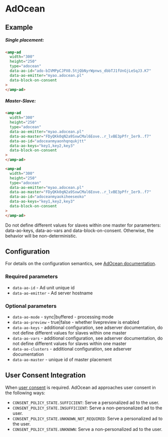<!---
Copyright 2017 The AMP HTML Authors. All Rights Reserved.

Licensed under the Apache License, Version 2.0 (the "License");
you may not use this file except in compliance with the License.
You may obtain a copy of the License at

      http://www.apache.org/licenses/LICENSE-2.0

Unless required by applicable law or agreed to in writing, software
distributed under the License is distributed on an "AS-IS" BASIS,
WITHOUT WARRANTIES OR CONDITIONS OF ANY KIND, either express or implied.
See the License for the specific language governing permissions and
limitations under the License.
-->

# AdOcean

## Example

##### Single placement:

```html
<amp-ad
  width="300"
  height="250"
  type="adocean"
  data-ao-id="ado-bIVMPpCJPX0.5tjQbNyrWpnws_dbbTJ1fUnGjLeSqJ3.K7"
  data-ao-emitter="myao.adocean.pl"
  data-block-on-consent
>
</amp-ad>
```

##### Master-Slave:

```html
<amp-ad
  width="300"
  height="250"
  type="adocean"
  data-ao-emitter="myao.adocean.pl"
  data-ao-master="FDyQKk0qN2a9SxwCMal6Eove..r_lvBE3pPfr_Ier9..f7"
  data-ao-id="adoceanmyaonhqnqukjtt"
  data-ao-keys="key1,key2,key3"
  data-block-on-consent
>
</amp-ad>

<amp-ad
  width="300"
  height="250"
  type="adocean"
  data-ao-emitter="myao.adocean.pl"
  data-ao-master="FDyQKk0qN2a9SxwCMal6Eove..r_lvBE3pPfr_Ier9..f7"
  data-ao-id="adoceanmyaokiheeseoko"
  data-ao-keys="key1,key2,key3"
  data-block-on-consent
>
</amp-ad>
```

Do not define different values for slaves within one master for paramerters: data-ao-keys, data-ao-vars and data-block-on-consent. Otherwise, the behavior will be non-deterministic.

## Configuration

For details on the configuration semantics, see [AdOcean documentation](http://www.adocean-global.com).

### Required parameters

-   `data-ao-id` - Ad unit unique id
-   `data-ao-emitter` - Ad server hostname

### Optional parameters

-   `data-ao-mode` - sync|buffered - processing mode
-   `data-ao-preview` - true|false - whether livepreview is enabled
-   `data-ao-keys` - additional configuration, see adserver documentation, do not define different values for slaves within one master
-   `data-ao-vars` - additional configuration, see adserver documentation, do not define different values for slaves within one master
-   `data-ao-clusters` - additional configuration, see adserver documentation
-   `data-ao-master` - unique id of master placement

## User Consent Integration

When [user consent](https://github.com/ampproject/amphtml/blob/main/extensions/amp-consent/amp-consent.md#blocking-behaviors) is required. AdOcean ad approaches user consent in the following ways:

-   `CONSENT_POLICY_STATE.SUFFICIENT`: Serve a personalized ad to the user.
-   `CONSENT_POLICY_STATE.INSUFFICIENT`: Serve a non-personalized ad to the user.
-   `CONSENT_POLICY_STATE.UNKNOWN_NOT_REQUIRED`: Serve a personalized ad to the user.
-   `CONSENT_POLICY_STATE.UNKNOWN`: Serve a non-personalized ad to the user.
